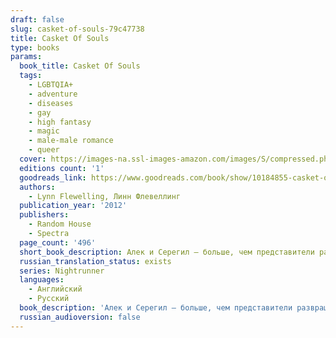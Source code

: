 ```yaml
---
draft: false
slug: casket-of-souls-79c47738
title: Casket Of Souls
type: books
params:
  book_title: Casket Of Souls
  tags:
    - LGBTQIA+
    - adventure
    - diseases
    - gay
    - high fantasy
    - magic
    - male-male romance
    - queer
  cover: https://images-na.ssl-images-amazon.com/images/S/compressed.photo.goodreads.com/books/1388342261i/10184855.jpg
  editions count: '1'
  goodreads_link: https://www.goodreads.com/book/show/10184855-casket-of-souls
  authors:
    - Lynn Flewelling, Линн Флевеллинг
  publication_year: '2012'
  publishers:
    - Random House
    - Spectra
  page_count: '496'
  short_book_description: Алек и Серегил — больше, чем представители развращённой знати, которыми они хотят казаться — они служат своей королеве и стране. Но когда они обнаруживают заговор, целью которого является...
  russian_translation_status: exists
  series: Nightrunner
  languages:
    - Английский
    - Русский
  book_description: 'Алек и Серегил — больше, чем представители развращённой знати, которыми они хотят казаться — они служат своей королеве и стране. Но когда они обнаруживают заговор, целью которого является настроить королеву Форию против принцессы Клиа, лояльность двух Ночных странников подвергается испытаниям, которых они ещё не знали. Даже в лучшие времена королевский двор в Римини — это змеиное гнездо, но с неудачно складывающейся войной против Пленимара, измены кипят прямо под поверхностью. Но это не всё, что несёт угрозу: загадочная чума идёт по улицам переполненного города, поражая всех от мала до велика. Теперь, когда паника крепнет, а количество жертв растёт, открываются тайны. Серегилу и Алеку предстоит узнать, что заговоры и чуму объединяет одна вещь: лекарство может быть смертоноснее болезни. Любительский перевод'
  russian_audioversion: false
---
```


